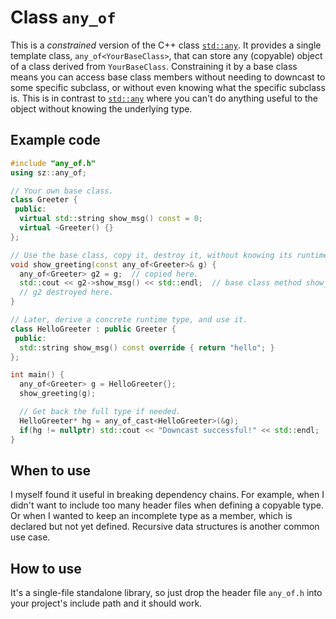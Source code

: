 # Class `any_of`

This is a _constrained_ version of the C++ class
[`std::any`](https://en.cppreference.com/w/cpp/utility/any). It provides a
single template class, `any_of<YourBaseClass>`, that can store any (copyable)
object of a class derived from `YourBaseClass`. Constraining it by a base class
means you can access base class members without needing to downcast to some
specific subclass, or without even knowing what the specific subclass is. This
is in contrast to [`std::any`](https://en.cppreference.com/w/cpp/utility/any)
where you can't do anything useful to the object without knowing the underlying
type.

## Example code

```cpp
#include "any_of.h"
using sz::any_of;

// Your own base class.
class Greeter {
 public:
  virtual std::string show_msg() const = 0;
  virtual ~Greeter() {}
};

// Use the base class, copy it, destroy it, without knowing its runtime type.
void show_greeting(const any_of<Greeter>& g) {
  any_of<Greeter> g2 = g;  // copied here.
  std::cout << g2->show_msg() << std::endl;  // base class method show_msg().
  // g2 destroyed here.
}

// Later, derive a concrete runtime type, and use it.
class HelloGreeter : public Greeter {
 public:
  std::string show_msg() const override { return "hello"; }
};

int main() {
  any_of<Greeter> g = HelloGreeter{};
  show_greeting(g);

  // Get back the full type if needed.
  HelloGreeter* hg = any_of_cast<HelloGreeter>(&g);
  if(hg != nullptr) std::cout << "Downcast successful!" << std::endl;
}
```

## When to use

I myself found it useful in breaking dependency chains. For example, when I
didn't want to include too many header files when defining a copyable type. Or
when I wanted to keep an incomplete type as a member, which is declared but not
yet defined. Recursive data structures is another common use case.


## How to use

It's a single-file standalone library, so just drop the header file `any_of.h`
into your project's include path and it should work.
